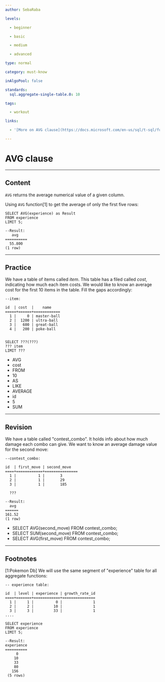 ```yaml
---
author: SebaRaba

levels:

  - beginner

  - basic

  - medium

  - advanced

type: normal

category: must-know

inAlgoPool: false

standards:
  sql.aggregate-single-table.0: 10

tags:

  - workout

links:

  - '[More on AVG clause](https://docs.microsoft.com/en-us/sql/t-sql/functions/aggregate-functions-transact-sql){documentation}'

---
```


# AVG clause

---
## Content

`AVG` returns the average numerical value of a given column.

Using `AVG` function[1] to get the average of only the first five rows:

```
SELECT AVG(experience) as Result
FROM experience
LIMIT 5;

--Result:
   avg         
==========
  55.800
(1 row)

```

---
## Practice

We have a table of items called *item*. This table has a filed called *cost*, indicating how much each item costs. We would like to know an average cost for the first 10 items in the table. Fill the gaps accordingly:
```
--item:

id  | cost  |    name       
=====+======+============
  1 |     0 | master-ball
  2 |  1200 | ultra-ball
  3 |   600 | great-ball
  4 |   200 | poke-ball


SELECT ???(???)
??? item
LIMIT ???
```


* AVG
* cost
* FROM
* 10
* AS
* LIKE
* AVERAGE
* id
* 5
* SUM

---
## Revision

We have a table called "contest_combo". It holds info about how much damage each combo can give. We want to know an average damage value for the second move:
```
--contest_combo:

id  | first_move | second_move
====+============+===============
  1 |          1 |       3
  2 |          1 |       29
  3 |          1 |       185

  ???

--Result:
  avg          
======
161.52
(1 row)
```


* SELECT AVG(second_move) FROM contest_combo;
* SELECT SUM(second_move) FROM contest_combo;
* SELECT AVG(first_move) FROM contest_combo;

---
## Footnotes
[1:Pokemon Db]
We will use the same segment of "experience" table for all aggregate functions:
```
-- experience table:

id  | level | experience | growth_rate_id
====+=======+============+===============
  1 |     1 |          0 |              1
  2 |     2 |         10 |              1
  3 |     3 |         33 |              1
....

SELECT experience
FROM experience
LIMIT 5;

--Result:
experience
==========
     0
    10
    33
    80
   156
 (5 rows)
```
